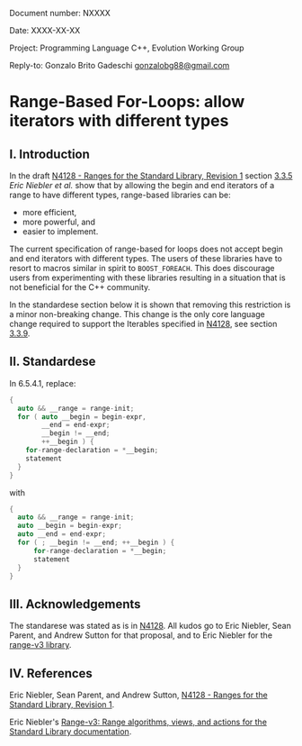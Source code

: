 Document number:	NXXXX

Date:	XXXX-XX-XX

Project:	Programming Language C++, Evolution Working Group

Reply-to:	Gonzalo Brito Gadeschi <gonzalobg88@gmail.com>

# Range-Based For-Loops: allow iterators with different types

## I. Introduction

In the draft [N4128 - Ranges for the Standard Library, Revision 1](http://www.open-std.org/jtc1/sc22/wg21/docs/papers/2014/n4128.html) section [3.3.5](http://www.open-std.org/jtc1/sc22/wg21/docs/papers/2014/n4128.html#an-iterables-end-may-have-a-different-type-than-its-begin) *Eric Niebler et al.* show that by allowing the begin and end iterators of a range to have different types, range-based libraries can be:

- more efficient,
- more powerful, and
- easier to implement. 
 
The current specification of range-based for loops does not accept begin and end iterators with different types. The users of these libraries have to resort to macros similar in spirit to `BOOST_FOREACH`. This does discourage users from experimenting with these libraries resulting in a situation that is not beneficial for the C++ community.

In the standardese section below it is shown that removing this restriction is a minor non-breaking change. This change is the only core language change required to support the Iterables specified in [N4128](http://www.open-std.org/jtc1/sc22/wg21/docs/papers/2014/n4128.html), see section [3.3.9](http://www.open-std.org/jtc1/sc22/wg21/docs/papers/2014/n4128.html#range-based-for-loop-is-changed-to-accommodate-sentinels).

## II. Standardese

In 6.5.4.1, replace: 

```c++
{
  auto && __range = range-init;
  for ( auto __begin = begin-expr,
        __end = end-expr;
        __begin != __end;
        ++__begin ) {
    for-range-declaration = *__begin;
    statement
  }
}
```

with

```c++
{
  auto && __range = range-init;
  auto __begin = begin-expr;
  auto __end = end-expr;
  for ( ; __begin != __end; ++__begin ) {
      for-range-declaration = *__begin;
      statement
  }
}
```


## III. Acknowledgements

The standarese was stated as is in [N4128](http://www.open-std.org/jtc1/sc22/wg21/docs/papers/2014/n4128.html). All kudos go to Eric Niebler, Sean Parent, and Andrew Sutton for that proposal, and to Eric Niebler for the [range-v3 library](https://ericniebler.github.io/range-v3/).

## IV. References

Eric Niebler, Sean Parent, and Andrew Sutton, [N4128 - Ranges for the Standard Library, Revision 1](http://www.open-std.org/jtc1/sc22/wg21/docs/papers/2014/n4128.html).

Eric Niebler's [Range-v3: Range algorithms, views, and actions for the Standard Library documentation](https://ericniebler.github.io/range-v3/).
